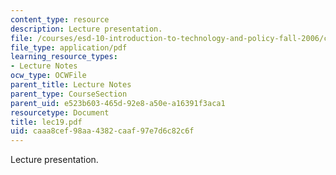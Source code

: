 ```yaml
---
content_type: resource
description: Lecture presentation.
file: /courses/esd-10-introduction-to-technology-and-policy-fall-2006/caaa8cef98aa4382caaf97e7d6c82c6f_lec19.pdf
file_type: application/pdf
learning_resource_types:
- Lecture Notes
ocw_type: OCWFile
parent_title: Lecture Notes
parent_type: CourseSection
parent_uid: e523b603-465d-92e8-a50e-a16391f3aca1
resourcetype: Document
title: lec19.pdf
uid: caaa8cef-98aa-4382-caaf-97e7d6c82c6f
---
```

Lecture presentation.

